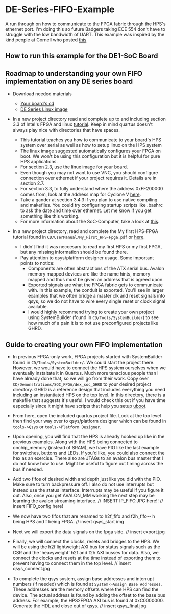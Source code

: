 # DE-Series-FIFO-Example
A run through on how to communicate to the FPGA fabric through the HPS's ethernet port. I'm doing this so future Badgers taking ECE 554 don't have to struggle with the low bandwidth of UART. This example was inspired by the kind people at Cornell who posted [this](https://people.ece.cornell.edu/land/courses/ece5760/DE1_SOC/HPS_peripherials/FPGA_addr_index.html)

## How to run this example for the DE1-SoC Board


## Roadmap to understanding your own FIFO implementation on any DE series board
* Download needed materials
   - [Your board's cd](http://download.terasic.com/)
   - [DE Series Linux image](https://www.intel.com/content/www/us/en/programmable/support/training/university/materials-software.html)
   
* In a new project directory read and complete up to and including section 3.3 of Intel's FPGA and linux [tutorial](ftp://ftp.intel.com/pub/fpgaup/pub/Intel_Material/18.0/Tutorials/Linux_On_DE_Series_Boards.pdf). Keep in mind quartus doesn't always play nice with directories that have spaces.
   - This tutorial teaches you how to communicate to your board's HPS system over serial as well as how to setup linux on the HPS system
   - The linux image suggested automatically configures your FPGA on boot. We won't be using this configuration but it is helpful for pure HPS applications.
   - For section 2.3, use the linux image for your board.
   - Even though you may not want to use VNC, you should configure connection over ethernet if your project requires it. Details are in section 2.7.
   - For section 3.3, to fully understand where the address 0xFF200000 comes from, look at the address map for Cyclone V [here](https://www.intel.com/content/www/us/en/programmable/hps/cyclone-v/hps.html).
   - Take a gander at section 3.4.3 if you plan to use native compiling and makefiles. You could try configuring startup scripts like .bashrc to ask the date and time over ethernet. Let me know if you get something like this working.
   - For more information about the SoC-Computer, take a look at [this](ftp.intel.com/Pub/fpgaup/pub/Intel_Material/18.0/Computer_Systems/DE1-SoC/DE1-SoC_Computer_ARM.pdf).
* In a new project directory, read and complete the My first HPS-FPGA tutorial found in `CD/UserManual/My_First_HPS-Fpga.pdf` or [here](http://terasic.yubacollegecompsci.com/resources/My_First_HPS-Fpga.pdf).
   - I didn't find it was neccesary to read my first HPS or my first FPGA, but any missing information should be found there.
   - Pay attention to qsys/platform designer usage. Some important points to notice:
     - Components are often abstractions of the ATX serial bus. Avalon memory mapped devices are like the name hints, memory mapped and thus must be given an address that is agreed upon.
     - Exported signals are what the FPGA fabric gets to communicate with. In this example, the conduit is exported. You'll see in larger examples that we often bridge a master clk and reset signals into qsys, so we do not have to wire every single reset or clock signal available.
     - I would highly recommend trying to create your own project using SystemBuilder (found in `CD/Tools/SystemBuilder`) to see how much of a pain it is to not use preconfigured projects like GHRD.
 
## Guide to creating your own FIFO implementation
* In previous FPGA-only work, FPGA projects started with SystemBuilder found in `CD/Tools/SystemBuilder/`. We could start the project there. However, we would have to connect the HPS system ourselves when we eventually instaitate it in Quartus. Much more tenacious people than I have already done that, so we will go from their work. Copy over `CD/Demonstrations/SOC_FPGA/dex_soc_GHRD` to your desired project directory. GHRD is a reference design that includes everything you need including an instantiated HPS on the top level. In this directory, there is a makefile that suggests it's useful. I would check this out if you have time especially since it might have scripts that help you setup [uboot](https://rocketboards.org/foswiki/Documentation/PreloaderUbootCustomization131).

* From here, open the included quartus project file. Look at the top level then find your way over to qsys/platform designer which can be found in `tools->Qsys` or `tools->Platform Designer`.
* Upon opening, you will find that the HPS is already hooked up like in the previous examples. Along with the HPS being connected to onchip_memory (instead of SRAM), we have PIO like the last example for switches, buttons and LEDs. If you'd like, you could also connect the hex as an exercise. There also are JTAGs to an avalon bus master that I do not know how to use. Might be useful to figure out timing across the bus if needed. 
* Add two fifos of desired width and depth just like you did with the PIO. Make sure to turn backpressure off. I also do not use interrupts but instead use the status interface. Interrupts may be useful if you figure it out. Also, once you get AVALON_MM working the next step may be learning the avalon streaming interface. // INSERT IP_FIFO.JPG here!! // insert FIFO_config here!
* We now have two fifos that are renamed to h2f_fifo and f2h_fifo-- h being HPS and f being FPGA. // insert qsys_start img
* Next we will export the data signals on the fpga side. // insert export.jpg
* Finally, we will connect the clocks, resets and bridges to the HPS. We will be using the h2f lightweight AXI bus for status signals such as the CSR and the 'heavyweight' h2f and f2h AXI busses for data. Also, we connect the clocks and resets at the time instead of exporting them to prevent having to connect them in the top level. // insert qsys_connect.jpg
* To complete the qsys system, assign base addresses and interrupt numbers (if needed) which is found at `System->Assign Base Addresses`. These addresses are the memory offsets where the HPS can find the device. The actual address is found by adding the offset to the base bus address. For example, the HPS2FPGA AXI bus is found at 0xC0000000. Generate the HDL and close out of qsys. // insert qsys_final.jpg

